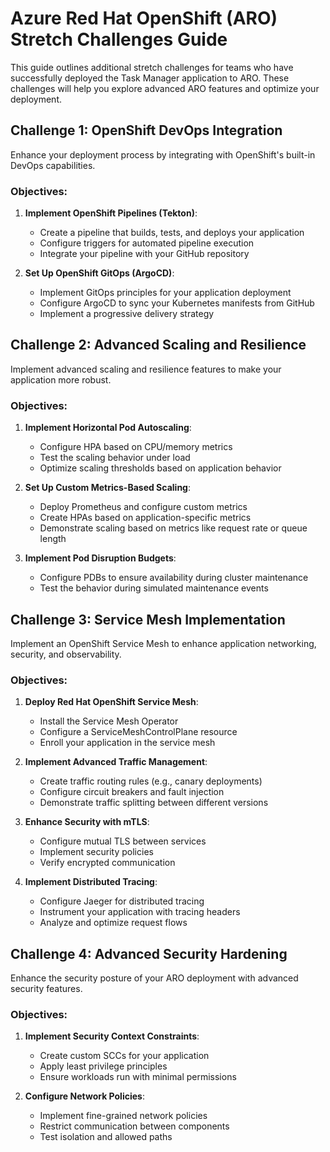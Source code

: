 # Azure Red Hat OpenShift (ARO) Stretch Challenges Guide

This guide outlines additional stretch challenges for teams who have successfully deployed the Task Manager application to ARO. These challenges will help you explore advanced ARO features and optimize your deployment.

## Challenge 1: OpenShift DevOps Integration

Enhance your deployment process by integrating with OpenShift's built-in DevOps capabilities.

### Objectives:

1. **Implement OpenShift Pipelines (Tekton)**:
   - Create a pipeline that builds, tests, and deploys your application
   - Configure triggers for automated pipeline execution
   - Integrate your pipeline with your GitHub repository

2. **Set Up OpenShift GitOps (ArgoCD)**:
   - Implement GitOps principles for your application deployment
   - Configure ArgoCD to sync your Kubernetes manifests from GitHub
   - Implement a progressive delivery strategy


## Challenge 2: Advanced Scaling and Resilience

Implement advanced scaling and resilience features to make your application more robust.

### Objectives:

1. **Implement Horizontal Pod Autoscaling**:
   - Configure HPA based on CPU/memory metrics
   - Test the scaling behavior under load
   - Optimize scaling thresholds based on application behavior

2. **Set Up Custom Metrics-Based Scaling**:
   - Deploy Prometheus and configure custom metrics
   - Create HPAs based on application-specific metrics
   - Demonstrate scaling based on metrics like request rate or queue length

3. **Implement Pod Disruption Budgets**:
   - Configure PDBs to ensure availability during cluster maintenance
   - Test the behavior during simulated maintenance events


## Challenge 3: Service Mesh Implementation

Implement an OpenShift Service Mesh to enhance application networking, security, and observability.

### Objectives:

1. **Deploy Red Hat OpenShift Service Mesh**:
   - Install the Service Mesh Operator
   - Configure a ServiceMeshControlPlane resource
   - Enroll your application in the service mesh

2. **Implement Advanced Traffic Management**:
   - Create traffic routing rules (e.g., canary deployments)
   - Configure circuit breakers and fault injection
   - Demonstrate traffic splitting between different versions

3. **Enhance Security with mTLS**:
   - Configure mutual TLS between services
   - Implement security policies
   - Verify encrypted communication

4. **Implement Distributed Tracing**:
   - Configure Jaeger for distributed tracing
   - Instrument your application with tracing headers
   - Analyze and optimize request flows


## Challenge 4: Advanced Security Hardening

Enhance the security posture of your ARO deployment with advanced security features.

### Objectives:

1. **Implement Security Context Constraints**:
   - Create custom SCCs for your application
   - Apply least privilege principles
   - Ensure workloads run with minimal permissions

2. **Configure Network Policies**:
   - Implement fine-grained network policies
   - Restrict communication between components
   - Test isolation and allowed paths



